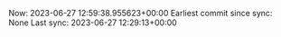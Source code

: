 Now: 2023-06-27 12:59:38.955623+00:00 Earliest commit since sync: None Last sync: 2023-06-27 12:29:13+00:00

